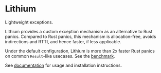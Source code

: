 # Lithium

Lightweight exceptions.

Lithium provides a custom exception mechanism as an alternative to Rust panics. Compared to Rust panics, this mechanism is allocation-free, avoids indirections and RTTI, and hence faster, if less applicable.

Under the default configuration, Lithium is more than 2x faster Rust panics on common `Result`-like usecases. See the [benchmark](benches/bench.rs).

See [documentation](https://docs.rs/lithium) for usage and installation instructions.
